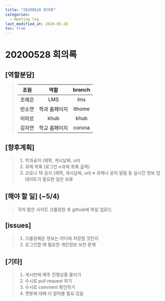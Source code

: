 ```yaml
---
title: "20200528 회의록"
categories:
  - Meeting log
last_modified_at: 2020-05-28
toc: true
---
```


# 20200528 회의록

## [역할분담]

> | 조원 | 역할 | branch |
> | --- | :---: | :---: |
> | 조예은 | LMS | lms |
> | 민소연 | 학과 홈페이지 | ithome |
> | 이미르 | khub | khub |
> | 김자연 | 학교 홈페이지 | corona |

## [향후계획]

> 1. 학과공지 (제목, 게시날짜, url)
> 2. 과제 목록 (로그인→과제 목록 출력)
> 3. 코로나 19 공지 (제목, 게시날짜, url)
> ※ 과제나 공지 알림 등 실시간 정보 업데이트가 필요한 일은 보류
  
  
## [해야 할 일] (~5/4)
> 각자 맡은 사이트 크롤링한 후 github에 파일 업로드
  
  
## [issues]
> 1. 크롤링해온 정보는 어디에 저장할 것인지
> 2. 로그인할 때 필요한 개인정보 보안 문제
  
  
## [기타]
> 1. 게시판에 매주 진행상황 올리기
> 2. 수시로 pull request 하기
> 3. 수시로 comment 확인하기
> 4. 챗봇에 대해 더 알아볼 필요 있음
